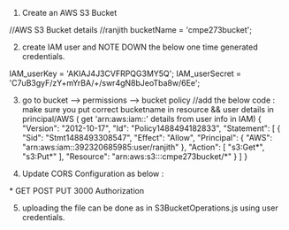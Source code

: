 1. Create an AWS S3 Bucket

//AWS S3 Bucket details //ranjith
bucketName = 'cmpe273bucket';

2. create IAM user and NOTE DOWN the below one time generated credentials.

IAM_userKey = 'AKIAJ4J3CVFRPQG3MY5Q';
IAM_userSecret = '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';

3. go to bucket --> permissions --> bucket policy
//add the below code : make sure you put correct bucketname in resource && user details in principal/AWS ( get 'arn:aws:iam::' details from user info in IAM)
{
    "Version": "2012-10-17",
    "Id": "Policy1488494182833",
    "Statement": [
        {
            "Sid": "Stmt1488493308547",
            "Effect": "Allow",
            "Principal": {
                "AWS": "arn:aws:iam::392320685985:user/ranjith"
            },
            "Action": [
                "s3:Get*",
                "s3:Put*"
            ],
            "Resource": "arn:aws:s3:::cmpe273bucket/*"
        }
    ]
}

4. Update CORS Configuration as below :
<?xml version="1.0" encoding="UTF-8"?>
<CORSConfiguration xmlns="http://s3.amazonaws.com/doc/2006-03-01/">
<CORSRule>
    <AllowedOrigin>*</AllowedOrigin>
    <AllowedMethod>GET</AllowedMethod>
    <AllowedMethod>POST</AllowedMethod>
    <AllowedMethod>PUT</AllowedMethod>
    <MaxAgeSeconds>3000</MaxAgeSeconds>
    <AllowedHeader>Authorization</AllowedHeader>
</CORSRule>
</CORSConfiguration>

5. uploading the file can be done as in S3BucketOperations.js using user credentials.



